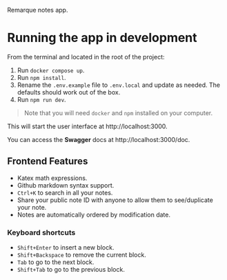 Remarque notes app.

# Running the app in development

From the terminal and located in the root of the project:
1. Run `docker compose up`.
2. Run `npm install`.
3. Rename the `.env.example` file to `.env.local` and update as needed. The defaults should work out of the box.
4. Run `npm run dev`.

> Note that you will need `docker` and `npm` installed on your computer.

This will start the user interface at http://localhost:3000.

You can access the **Swagger** docs at http://localhost:3000/doc.

## Frontend Features

- Katex math expressions.
- Github markdown syntax support.
- `Ctrl+K` to search in all your notes.
- Share your public note ID with anyone to allow them to see/duplicate your note.
- Notes are automatically ordered by modification date.

### Keyboard shortcuts
- `Shift+Enter` to insert a new block.
- `Shift+Backspace` to remove the current block.
- `Tab` to go to the next block.
- `Shift+Tab` to go to the previous block.
